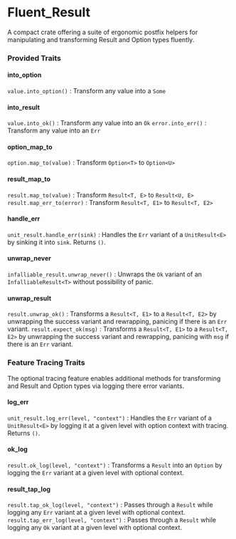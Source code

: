 # Fluent_Result
A compact crate offering a suite of ergonomic postfix helpers for manipulating and transforming Result and Option types fluently.

### Provided Traits
#### into_option
`value.into_option()`
: Transform any value into a `Some`

#### into_result
`value.into_ok()` 
: Transform any value into an `Ok`
`error.into_err()` 
: Transform any value into an `Err`

#### option_map_to
`option.map_to(value)`
: Transform `Option<T>` to `Option<U>`

#### result_map_to
`result.map_to(value)`
: Transform `Result<T, E>` to `Result<U, E>`
`result.map_err_to(error)`
: Transform `Result<T, E1>` to `Result<T, E2>`

#### handle_err
`unit_result.handle_err(sink)` 
: Handles the `Err` variant of a `UnitResult<E>` by sinking it into `sink`. Returns `()`.

#### unwrap_never
`infalliable_result.unwrap_never()`
: Unwraps the `Ok` variant of an `InfalliableResult<T>` without possibility of panic.

#### unwrap_result
`result.unwrap_ok()`
: Transforms a `Result<T, E1>` to a `Result<T, E2>` by unwrapping the success variant and rewrapping, panicing if there is an `Err` variant.
`result.expect_ok(msg)`
: Transforms a `Result<T, E1>` to a `Result<T, E2>` by unwrapping the success variant and rewrapping, panicing with `msg` if there is an `Err` variant.

### Feature Tracing Traits
The optional tracing feature enables additional methods for transforming and Result and Option types via logging there error variants.

#### log_err
`unit_result.log_err(level, "context")`
: Handles the `Err` variant of a `UnitResult<E>` by logging it at a given level with option context with tracing. Returns `()`.

#### ok_log
`result.ok_log(level, "context")`
: Transforms a `Result` into an `Option` by logging the `Err` variant at a given level with optional context.

#### result_tap_log
`result.tap_ok_log(level, "context")`
: Passes through a `Result` while logging any `Err` variant at a given level with optional context.
`result.tap_err_log(level, "context")`
: Passes through a `Result` while logging any `Ok` variant at a given level with optional context.


